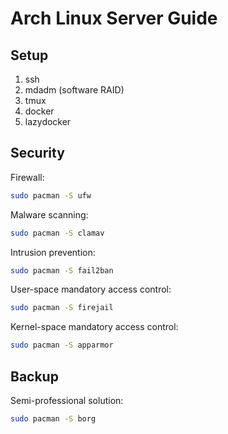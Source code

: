 # Arch Linux Server Guide

## Setup
1. ssh
2. mdadm (software RAID)
3. tmux
4. docker
5. lazydocker

## Security
Firewall:
```sh
sudo pacman -S ufw
```

Malware scanning:
```sh
sudo pacman -S clamav
```

Intrusion prevention:
```sh
sudo pacman -S fail2ban
```

User-space mandatory access control:
```sh
sudo pacman -S firejail
```

Kernel-space mandatory access control:
```sh
sudo pacman -S apparmor
```

## Backup
Semi-professional solution:
```sh
sudo pacman -S borg
```
